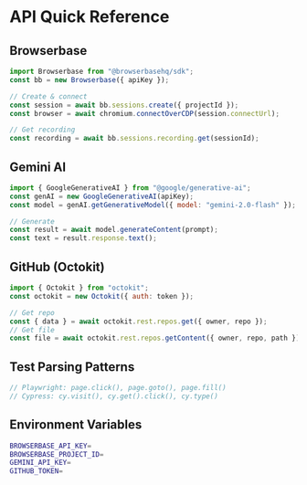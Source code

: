 # API Quick Reference

## Browserbase
```javascript
import Browserbase from "@browserbasehq/sdk";
const bb = new Browserbase({ apiKey });

// Create & connect
const session = await bb.sessions.create({ projectId });
const browser = await chromium.connectOverCDP(session.connectUrl);

// Get recording
const recording = await bb.sessions.recording.get(sessionId);
```

## Gemini AI
```javascript
import { GoogleGenerativeAI } from "@google/generative-ai";
const genAI = new GoogleGenerativeAI(apiKey);
const model = genAI.getGenerativeModel({ model: "gemini-2.0-flash" });

// Generate
const result = await model.generateContent(prompt);
const text = result.response.text();
```

## GitHub (Octokit)
```javascript
import { Octokit } from "octokit";
const octokit = new Octokit({ auth: token });

// Get repo
const { data } = await octokit.rest.repos.get({ owner, repo });
// Get file
const file = await octokit.rest.repos.getContent({ owner, repo, path });
```

## Test Parsing Patterns
```javascript
// Playwright: page.click(), page.goto(), page.fill()
// Cypress: cy.visit(), cy.get().click(), cy.type()
```

## Environment Variables
```bash
BROWSERBASE_API_KEY=
BROWSERBASE_PROJECT_ID=
GEMINI_API_KEY=
GITHUB_TOKEN=
```